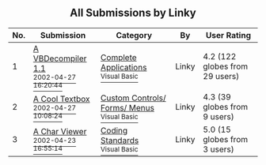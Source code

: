 ﻿<div align="center">

## All Submissions by Linky

</div>

No.  | Submission | Category | By   | User Rating
---- | ---------- | -------- | ---- | -----------
1 | [A VBDecompiler 1\.1<br /><sup>2002-04-27 16:20:44</sup>](https://github.com/Planet-Source-Code/linky-a-vbdecompiler-1-1__1-34159) | [Complete Applications<br /><sup>Visual Basic</sup>](../ByCategory/complete-applications__1-27.md) | Linky | 4.2 (122 globes from 29 users)
2 | [A Cool Textbox<br /><sup>2002-04-27 10:08:24</sup>](https://github.com/Planet-Source-Code/linky-a-cool-textbox__1-34157) | [Custom Controls/ Forms/  Menus<br /><sup>Visual Basic</sup>](../ByCategory/custom-controls-forms-menus__1-4.md) | Linky | 4.3 (39 globes from 9 users)
3 | [A Char Viewer<br /><sup>2002-04-23 16:55:14</sup>](https://github.com/Planet-Source-Code/linky-a-char-viewer__1-34158) | [Coding Standards<br /><sup>Visual Basic</sup>](../ByCategory/coding-standards__1-43.md) | Linky | 5.0 (15 globes from 3 users)
